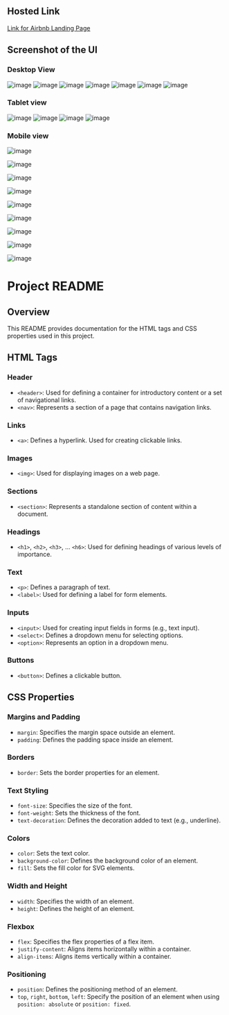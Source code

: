 ## Hosted Link
[Link for Airbnb Landing Page](https://karan9927.github.io/Airbnb-landing-page/)

## Screenshot of the UI
### Desktop View
![image](https://github.com/Karan9927/Airbnb-landing-page/assets/115612744/ef6fd744-2ebf-4db3-b3d0-1c3b4f256b2e)
![image](https://github.com/Karan9927/Airbnb-landing-page/assets/115612744/99a1023b-3031-4190-b975-fb7ec1decd6a)
![image](https://github.com/Karan9927/Airbnb-landing-page/assets/115612744/d1d87bce-46d1-4e04-a205-3ef5a1b6f6ff)
![image](https://github.com/Karan9927/Airbnb-landing-page/assets/115612744/49268169-1272-4424-8bc0-7093ef850d27)
![image](https://github.com/Karan9927/Airbnb-landing-page/assets/115612744/6bb9329c-c004-4f1a-8e90-1c07d4577791)
![image](https://github.com/Karan9927/Airbnb-landing-page/assets/115612744/95335eb2-0525-4ba8-b611-f9b260b9ded3)
![image](https://github.com/Karan9927/Airbnb-landing-page/assets/115612744/1782de16-3b8e-4c47-bc4f-65b738ec93ea)
### Tablet view
![image](https://github.com/Karan9927/Airbnb-landing-page/assets/115612744/f69d9f7e-8ea2-4cea-9409-34d7c19774e3)
![image](https://github.com/Karan9927/Airbnb-landing-page/assets/115612744/83b6635e-043a-462e-a021-8ab567445c89)
![image](https://github.com/Karan9927/Airbnb-landing-page/assets/115612744/71f9ce17-7869-465e-b85d-9bb2dffbdee6)
![image](https://github.com/Karan9927/Airbnb-landing-page/assets/115612744/485a03f9-487a-4c9b-a53c-c2a2c11a90e8)
### Mobile view
![image](https://github.com/Karan9927/Airbnb-landing-page/assets/115612744/03fe100f-aa3a-426d-95f2-eeb82252581d)

![image](https://github.com/Karan9927/Airbnb-landing-page/assets/115612744/adc8605b-8cfb-4728-82cc-7ec0b6c23c7f)

![image](https://github.com/Karan9927/Airbnb-landing-page/assets/115612744/a715b1ea-a858-4745-8b09-75677dafd78a)

![image](https://github.com/Karan9927/Airbnb-landing-page/assets/115612744/ba2572bb-fcf1-4a77-93b8-4d4075b85620)

![image](https://github.com/Karan9927/Airbnb-landing-page/assets/115612744/9a50033a-303c-4c0b-a703-71faa120a51f)

![image](https://github.com/Karan9927/Airbnb-landing-page/assets/115612744/df5fc802-9387-4641-b7b7-5bffd6c2b43e)

![image](https://github.com/Karan9927/Airbnb-landing-page/assets/115612744/61749105-6f40-49b9-a651-6765c3f9225e)

![image](https://github.com/Karan9927/Airbnb-landing-page/assets/115612744/8785baee-9ac4-418d-95a8-ef47fd2d5498)

![image](https://github.com/Karan9927/Airbnb-landing-page/assets/115612744/ccfd775f-1dc4-4fd3-abd5-d6e3d25cc359)

# Project README

## Overview

This README provides documentation for the HTML tags and CSS properties used in this project.

## HTML Tags

### Header

- `<header>`: Used for defining a container for introductory content or a set of navigational links.
- `<nav>`: Represents a section of a page that contains navigation links.

### Links

- `<a>`: Defines a hyperlink. Used for creating clickable links.
  
### Images

- `<img>`: Used for displaying images on a web page.

### Sections

- `<section>`: Represents a standalone section of content within a document.

### Headings

- `<h1>`, `<h2>`, `<h3>`, ... `<h6>`: Used for defining headings of various levels of importance.

### Text

- `<p>`: Defines a paragraph of text.
- `<label>`: Used for defining a label for form elements.

### Inputs

- `<input>`: Used for creating input fields in forms (e.g., text input).
- `<select>`: Defines a dropdown menu for selecting options.
- `<option>`: Represents an option in a dropdown menu.

### Buttons

- `<button>`: Defines a clickable button.

## CSS Properties

### Margins and Padding

- `margin`: Specifies the margin space outside an element.
- `padding`: Defines the padding space inside an element.

### Borders

- `border`: Sets the border properties for an element.

### Text Styling

- `font-size`: Specifies the size of the font.
- `font-weight`: Sets the thickness of the font.
- `text-decoration`: Defines the decoration added to text (e.g., underline).

### Colors

- `color`: Sets the text color.
- `background-color`: Defines the background color of an element.
- `fill`: Sets the fill color for SVG elements.

### Width and Height

- `width`: Specifies the width of an element.
- `height`: Defines the height of an element.

### Flexbox

- `flex`: Specifies the flex properties of a flex item.
- `justify-content`: Aligns items horizontally within a container.
- `align-items`: Aligns items vertically within a container.

### Positioning

- `position`: Defines the positioning method of an element.
- `top`, `right`, `bottom`, `left`: Specify the position of an element when using `position: absolute` or `position: fixed`.

